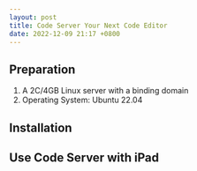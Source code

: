 ```yaml
---
layout: post
title: Code Server Your Next Code Editor
date: 2022-12-09 21:17 +0800
---
```

## Preparation

1. A 2C/4GB  Linux server with a binding domain
2. Operating System: Ubuntu 22.04

## Installation

## Use Code Server with iPad
